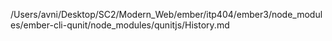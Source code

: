/Users/avni/Desktop/SC2/Modern_Web/ember/itp404/ember3/node_modules/ember-cli-qunit/node_modules/qunitjs/History.md